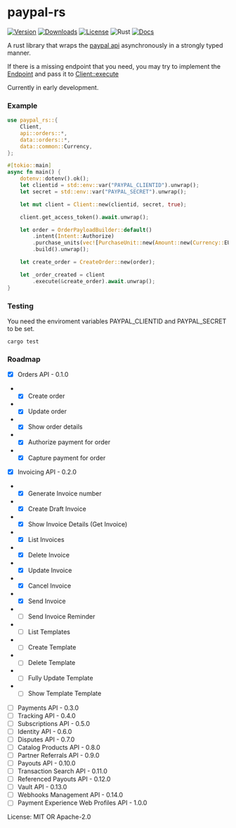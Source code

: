 # paypal-rs


[![Version](https://img.shields.io/crates/v/paypal-rs)](https://crates.io/crates/paypal-rs)
[![Downloads](https://img.shields.io/crates/d/paypal-rs)](https://crates.io/crates/paypal-rs)
[![License](https://img.shields.io/crates/l/paypal-rs)](https://crates.io/crates/paypal-rs)
![Rust](https://github.com/edg-l/paypal-rs/workflows/Rust/badge.svg)
[![Docs](https://docs.rs/paypal-rs/badge.svg)](https://docs.rs/paypal-rs)

A rust library that wraps the [paypal api](https://developer.paypal.com/docs/api) asynchronously in a strongly typed manner.

If there is a missing endpoint that you need, you may try to implement the [Endpoint](endpoint::Endpoint) and pass it to [Client::execute](client::Client::execute)

Currently in early development.

### Example

```rust
use paypal_rs::{
    Client,
    api::orders::*,
    data::orders::*,
    data::common::Currency,
};

#[tokio::main]
async fn main() {
    dotenv::dotenv().ok();
    let clientid = std::env::var("PAYPAL_CLIENTID").unwrap();
    let secret = std::env::var("PAYPAL_SECRET").unwrap();

    let mut client = Client::new(clientid, secret, true);

    client.get_access_token().await.unwrap();

    let order = OrderPayloadBuilder::default()
        .intent(Intent::Authorize)
        .purchase_units(vec![PurchaseUnit::new(Amount::new(Currency::EUR, "10.0"))])
        .build().unwrap();

    let create_order = CreateOrder::new(order);

    let _order_created = client
        .execute(&create_order).await.unwrap();
}
```

### Testing
You need the enviroment variables PAYPAL_CLIENTID and PAYPAL_SECRET to be set.

`cargo test`

### Roadmap

- [x] Orders API - 0.1.0
- - [x] Create order
- - [x] Update order
- - [x] Show order details
- - [x] Authorize payment for order
- - [x] Capture payment for order
- [x] Invoicing API - 0.2.0
- - [x] Generate Invoice number
- - [x] Create Draft Invoice
- - [x] Show Invoice Details (Get Invoice)
- - [x] List Invoices
- - [x] Delete Invoice
- - [x] Update Invoice
- - [x] Cancel Invoice
- - [x] Send Invoice
- - [ ] Send Invoice Reminder
- - [ ] List Templates
- - [ ] Create Template
- - [ ] Delete Template
- - [ ] Fully Update Template
- - [ ] Show Template Template
- [ ] Payments API - 0.3.0
- [ ] Tracking API - 0.4.0
- [ ] Subscriptions API - 0.5.0
- [ ] Identity API - 0.6.0
- [ ] Disputes API - 0.7.0
- [ ] Catalog Products API - 0.8.0
- [ ] Partner Referrals API - 0.9.0
- [ ] Payouts API - 0.10.0
- [ ] Transaction Search API - 0.11.0
- [ ] Referenced Payouts API - 0.12.0
- [ ] Vault API - 0.13.0
- [ ] Webhooks Management API - 0.14.0
- [ ] Payment Experience Web Profiles API - 1.0.0

License: MIT OR Apache-2.0
